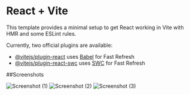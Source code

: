 # React + Vite

This template provides a minimal setup to get React working in Vite with HMR and some ESLint rules.

Currently, two official plugins are available:

- [@vitejs/plugin-react](https://github.com/vitejs/vite-plugin-react/blob/main/packages/plugin-react/README.md) uses [Babel](https://babeljs.io/) for Fast Refresh
- [@vitejs/plugin-react-swc](https://github.com/vitejs/vite-plugin-react-swc) uses [SWC](https://swc.rs/) for Fast Refresh

##Screenshots

![Screenshot (1)](https://github.com/mosaif-developer/Three.js-Projects/assets/143990144/5ed29bc5-945f-4192-aa86-eaaa95827794)
![Screenshot (2)](https://github.com/mosaif-developer/Three.js-Projects/assets/143990144/d7a483bb-2dcc-433a-8479-ee9f95d3fe57)
![Screenshot (3)](https://github.com/mosaif-developer/Three.js-Projects/assets/143990144/f60501da-d160-483e-8e40-6e1636dd1482)

